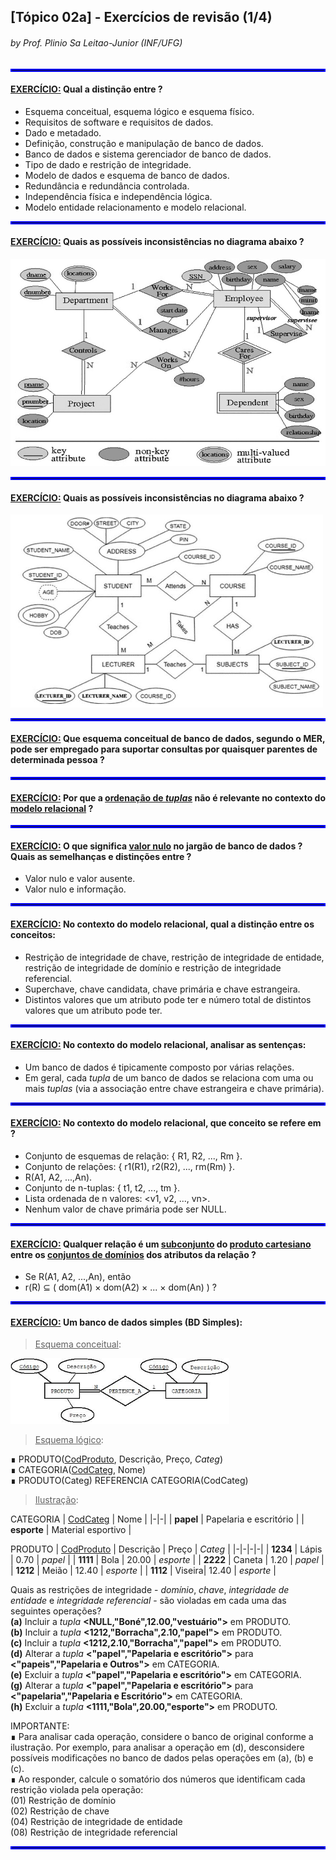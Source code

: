 ## [Tópico 02a] - Exercícios de revisão (1/4)
###### *by Prof. Plinio Sa Leitao-Junior (INF/UFG)*

<hr style="border:2px solid blue">

#### <ins>EXERCÍCIO:</ins> Qual a distinção entre ?
- Esquema conceitual, esquema lógico e esquema físico.
- Requisitos de software e requisitos de dados.
- Dado e metadado.
- Definição, construção e manipulação de banco de dados.
- Banco de dados e sistema gerenciador de banco de dados.
- Tipo de dado e restrição de integridade.
- Modelo de dados e esquema de banco de dados.
- Redundância e redundância controlada.
- Independência física e independência lógica.
- Modelo entidade relacionamento e modelo relacional.

<hr style="border:2px solid blue">

#### <ins>EXERCÍCIO:</ins> Quais as possíveis inconsistências no diagrama abaixo ?

<img src="../media/revisao-der-00.jpg" width="600">

<hr style="border:2px solid blue">

#### <ins>EXERCÍCIO:</ins> Quais as possíveis inconsistências no diagrama abaixo ?

<img src="../media/revisao-der-01.jpg" width="500">

<hr style="border:2px solid blue">

#### <ins>EXERCÍCIO:</ins> Que esquema conceitual de banco de dados, segundo o MER, pode ser empregado para suportar consultas por quaisquer parentes de determinada pessoa ?

<hr style="border:2px solid blue">

#### <ins>EXERCÍCIO:</ins> Por que a <ins>ordenação de _tuplas_</ins> não é relevante no contexto do <ins>modelo relacional</ins> ?

<hr style="border:2px solid blue">

#### <ins>EXERCÍCIO:</ins> O que significa <ins>valor nulo</ins> no jargão de banco de dados ? Quais as semelhanças e distinções entre ?
- Valor nulo e valor ausente.
- Valor nulo e informação.

<hr style="border:2px solid blue">

#### <ins>EXERCÍCIO:</ins> No contexto do modelo relacional, qual a distinção entre os conceitos:
- Restrição de integridade de chave, restrição de integridade de entidade, restrição de integridade de domínio e restrição de integridade referencial.
- Superchave, chave candidata, chave primária e chave estrangeira.
- Distintos valores que um atributo pode ter e número total de distintos valores que um atributo pode ter.

<hr style="border:2px solid blue">

#### <ins>EXERCÍCIO:</ins> No contexto do modelo relacional, analisar as sentenças:
- Um banco de dados é tipicamente composto por várias relações.
- Em geral, cada _tupla_ de um banco de dados se relaciona com uma ou mais _tuplas_ (via a associação entre chave estrangeira e chave primária).

<hr style="border:2px solid blue">

#### <ins>EXERCÍCIO:</ins> No contexto do modelo relacional, que conceito se refere em ?

- Conjunto de esquemas de relação: { R1, R2, ..., Rm }.
- Conjunto de relações: { r1(R1), r2(R2), ..., rm(Rm) }.
- R(A1, A2, ...,An).
- Conjunto de n-tuplas: { t1, t2, ..., tm }.
- Lista ordenada de n valores: <v1, v2, ..., vn>.
- Nenhum valor de chave primária pode ser NULL.

<hr style="border:2px solid blue">

#### <ins>EXERCÍCIO:</ins> Qualquer relação é um <ins>subconjunto</ins> do <ins>produto cartesiano</ins> entre os <ins>conjuntos de domínios</ins> dos atributos da relação ?
- Se R(A1, A2, ...,An), então
- r(R) ⊆ ( dom(A1) × dom(A2) × ... × dom(An) ) ?

<hr style="border:2px solid blue">

#### <ins>EXERCÍCIO:</ins> Um banco de dados simples (**BD Simples**):

> <ins>Esquema conceitual</ins>:

<img src="../media/fig-der-simples-1.jpg" width="350">

> <ins>Esquema lógico</ins>:

&#8718; PRODUTO(<ins>CodProduto</ins>, Descrição, Preço, _Categ_)<br>
&#8718; CATEGORIA(<ins>CodCateg</ins>, Nome)<br>
&#8718; PRODUTO(Categ) REFERENCIA CATEGORIA(CodCateg)<br>

> <ins>Ilustração</ins>:

CATEGORIA
| <ins>CodCateg</ins> | Nome |
|-|-|
| **papel** | Papelaria e escritório |
| **esporte** | Material esportivo |

PRODUTO
| <ins>CodProduto</ins> | Descrição | Preço | _Categ_ |
|-|-|-|-|
| **1234** | Lápis | 0.70 | _papel_ |
| **1111** | Bola | 20.00 | _esporte_ |
| **2222** | Caneta | 1.20  | _papel_ |
| **1212** | Meião | 12.40 | _esporte_ |
| **1112** | Viseira| 12.40 | _esporte_ |

Quais as restrições de integridade - _domínio_, _chave_, _integridade de entidade_ e _integridade referencial_ - são violadas em cada uma das seguintes operações?<br>
**(a)** Incluir a _tupla_ **<NULL,"Boné",12.00,"vestuário">** em PRODUTO.<br>
**(b)** Incluir a _tupla_ **<1212,"Borracha",2.10,"papel">** em PRODUTO.<br>
**(c)** Incluir a _tupla_ **<1212,2.10,"Borracha","papel">** em PRODUTO.<br>
**(d)** Alterar a _tupla_ **<"papel","Papelaria e escritório">** para **<"papeis","Papelaria e Outros">** em CATEGORIA.<br>
**(e)** Excluir a _tupla_ **<"papel","Papelaria e escritório">** em CATEGORIA.<br>
**(g)** Alterar a _tupla_ **<"papel","Papelaria e escritório">** para **<"papelaria","Papelaria e Escritório">** em CATEGORIA.<br>
**(h)** Excluir a _tupla_ **<1111,"Bola",20.00,"esporte">** em PRODUTO.

IMPORTANTE:<br>
&#8718; Para analisar cada operação, considere o banco de original conforme a ilustração. Por exemplo, para analisar a operação em (d), desconsidere possíveis modificações no banco de dados pelas operações em (a), (b) e (c).<br>
&#8718; Ao responder, calcule o somatório dos números que identificam cada restrição violada pela operação:<br>
(01) Restrição de domínio<br>
(02) Restrição de chave<br>
(04) Restrição de integridade de entidade<br>
(08) Restrição de integridade referencial<br>

<hr style="border:2px solid blue">
